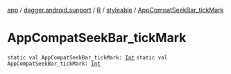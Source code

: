 [app](../../../index.md) / [dagger.android.support](../../index.md) / [R](../index.md) / [styleable](index.md) / [AppCompatSeekBar_tickMark](./-app-compat-seek-bar_tick-mark.md)

# AppCompatSeekBar_tickMark

`static val AppCompatSeekBar_tickMark: `[`Int`](https://kotlinlang.org/api/latest/jvm/stdlib/kotlin/-int/index.html)
`static val AppCompatSeekBar_tickMark: `[`Int`](https://kotlinlang.org/api/latest/jvm/stdlib/kotlin/-int/index.html)